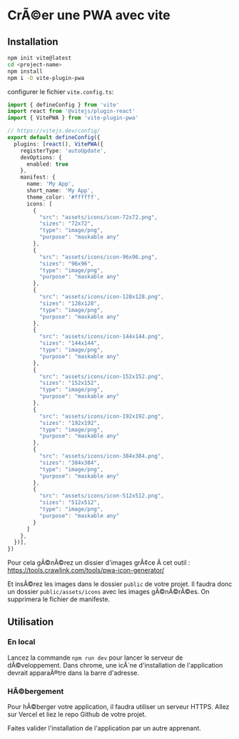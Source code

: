 # CrÃ©er une PWA avec vite

## Installation

```bash
npm init vite@latest
cd <project-name>
npm install
npm i -D vite-plugin-pwa
```

configurer le fichier `vite.config.ts`:

```ts
import { defineConfig } from 'vite'
import react from '@vitejs/plugin-react'
import { VitePWA } from 'vite-plugin-pwa'

// https://vitejs.dev/config/
export default defineConfig({
  plugins: [react(), VitePWA({
    registerType: 'autoUpdate',
    devOptions: {
      enabled: true
    },
    manifest: {
      name: 'My App',
      short_name: 'My App',
      theme_color: '#ffffff',
      icons: [
        {
          "src": "assets/icons/icon-72x72.png",
          "sizes": "72x72",
          "type": "image/png",
          "purpose": "maskable any"
        },
        {
          "src": "assets/icons/icon-96x96.png",
          "sizes": "96x96",
          "type": "image/png",
          "purpose": "maskable any"
        },
        {
          "src": "assets/icons/icon-128x128.png",
          "sizes": "128x128",
          "type": "image/png",
          "purpose": "maskable any"
        },
        {
          "src": "assets/icons/icon-144x144.png",
          "sizes": "144x144",
          "type": "image/png",
          "purpose": "maskable any"
        },
        {
          "src": "assets/icons/icon-152x152.png",
          "sizes": "152x152",
          "type": "image/png",
          "purpose": "maskable any"
        },
        {
          "src": "assets/icons/icon-192x192.png",
          "sizes": "192x192",
          "type": "image/png",
          "purpose": "maskable any"
        },
        {
          "src": "assets/icons/icon-384x384.png",
          "sizes": "384x384",
          "type": "image/png",
          "purpose": "maskable any"
        },
        {
          "src": "assets/icons/icon-512x512.png",
          "sizes": "512x512",
          "type": "image/png",
          "purpose": "maskable any"
        }
      ]
    },
  })],
})
```

Pour cela gÃ©nÃ©rez un dissier d'images grÃ¢ce Ã  cet outil :
https://tools.crawlink.com/tools/pwa-icon-generator/

Et insÃ©rez les images dans le dossier `public` de votre projet.
Il faudra donc un dossier `public/assets/icons` avec les images gÃ©nÃ©rÃ©es.
On supprimera le fichier de manifeste.

## Utilisation

### En local

Lancez la commande `npm run dev` pour lancer le serveur de dÃ©veloppement.
Dans chrome, une icÃ´ne d'installation de l'application devrait apparaÃ®tre dans la barre d'adresse.

### HÃ©bergement

Pour hÃ©berger votre application, il faudra utiliser un serveur HTTPS.
Allez sur Vercel et liez le repo Github de votre projet.

Faites valider l'installation de l'application par un autre apprenant.

